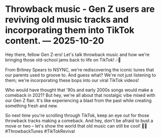 # Throwback music - Gen Z users are reviving old music tracks and incorporating them into TikTok content. — 2025-10-20

Hey there, fellow Gen Z-ers! Let's talk throwback music and how we're bringing those old-school jams back to life on TikTok! 🎶📱

From Britney Spears to NSYNC, we're rediscovering the iconic tunes that our parents used to groove to. And guess what? We're not just listening to them; we're incorporating these bops into our viral TikTok videos!

Who would have thought that '90s and early 2000s songs would make a comeback in 2021? But hey, we're all about that nostalgic vibe mixed with our Gen Z flair. It's like experiencing a blast from the past while creating something fresh and new.

So next time you're scrolling through TikTok, keep an eye out for those throwback tracks making a comeback. And hey, don't be afraid to bust a move or two – let's show the world that old music can still be cool! 💃🕺 #ThrowbackTunes #TikTokRevival